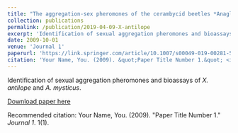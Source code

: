 ```yaml
---
title: "The aggregation-sex pheromones of the cerambycid beetles *Anaglyptus mysticus* and *Xylotrechus antilope* ssp. *antilope*: new model species for insect conservation through pheromone-based monitoring"
collection: publications
permalink: /publication/2019-04-09-X-antilope
excerpt: 'Identification of sexual aggregation pheromones and bioassays of *X. antilope* and *A. mysticus*.'
date: 2009-10-01
venue: 'Journal 1'
paperurl: 'https://link.springer.com/article/10.1007/s00049-019-00281-5'
citation: 'Your Name, You. (2009). &quot;Paper Title Number 1.&quot; <i>Journal 1</i>. 1(1).'
---
```

Identification of sexual aggregation pheromones and bioassays of *X. antilope* and *A. mysticus*.

[Download paper here](http://academicpages.github.io/files/paper1.pdf)

Recommended citation: Your Name, You. (2009). "Paper Title Number 1." <i>Journal 1</i>. 1(1).
